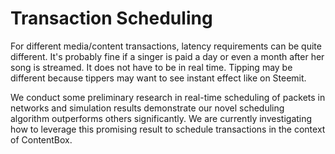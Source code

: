 # Transaction Scheduling
For different media/content transactions, latency requirements can be quite different. It's probably fine if a singer is paid a day or even a month after her song is streamed. It does not have to be in real time. Tipping may be different because tippers may want to see instant effect like on Steemit. 

We conduct some preliminary research in real-time scheduling of packets in networks and simulation results demonstrate our novel scheduling algorithm outperforms others significantly. We are currently investigating how to leverage this promising result to schedule transactions in the context of ContentBox.
